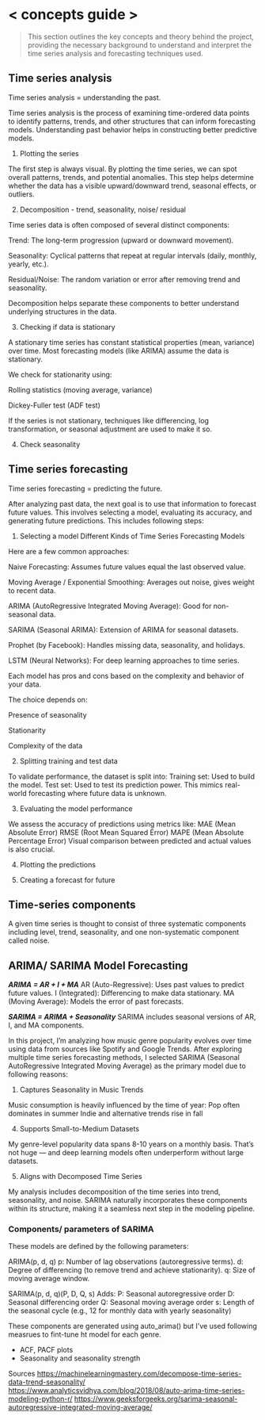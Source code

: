 # < concepts guide >
> This section outlines the key concepts and theory behind the project, providing the necessary background to understand and interpret the time series analysis and forecasting techniques used.

## Time series analysis
Time series analysis = understanding the past.

Time series analysis is the process of examining time-ordered data points to identify patterns, trends, and other structures that can inform forecasting models. Understanding past behavior helps in constructing better predictive models.

1. Plotting the series

The first step is always visual. By plotting the time series, we can spot overall patterns, trends, and potential anomalies. This step helps determine whether the data has a visible upward/downward trend, seasonal effects, or outliers.

2. Decomposition - trend, seasonality, noise/ residual

Time series data is often composed of several distinct components:

Trend: The long-term progression (upward or downward movement).

Seasonality: Cyclical patterns that repeat at regular intervals (daily, monthly, yearly, etc.).

Residual/Noise: The random variation or error after removing trend and seasonality.

Decomposition helps separate these components to better understand underlying structures in the data.

3. Checking if data is stationary

A stationary time series has constant statistical properties (mean, variance) over time. Most forecasting models (like ARIMA) assume the data is stationary.

We check for stationarity using:

Rolling statistics (moving average, variance)

Dickey-Fuller test (ADF test)

If the series is not stationary, techniques like differencing, log transformation, or seasonal adjustment are used to make it so.

4. Check seasonality

## Time series forecasting

Time series forecasting = predicting the future.

After analyzing past data, the next goal is to use that information to forecast future values. This involves selecting a model, evaluating its accuracy, and generating future predictions. This includes following steps:


1. Selecting a model
Different Kinds of Time Series Forecasting Models

Here are a few common approaches:

Naive Forecasting: Assumes future values equal the last observed value.

Moving Average / Exponential Smoothing: Averages out noise, gives weight to recent data.

ARIMA (AutoRegressive Integrated Moving Average): Good for non-seasonal data.

SARIMA (Seasonal ARIMA): Extension of ARIMA for seasonal datasets.

Prophet (by Facebook): Handles missing data, seasonality, and holidays.

LSTM (Neural Networks): For deep learning approaches to time series.

Each model has pros and cons based on the complexity and behavior of your data.

The choice depends on:

Presence of seasonality

Stationarity

Complexity of the data

2. Splitting training and test data

To validate performance, the dataset is split into:
Training set: Used to build the model.
Test set: Used to test its prediction power.
This mimics real-world forecasting where future data is unknown.

3. Evaluating the model performance

We assess the accuracy of predictions using metrics like:
MAE (Mean Absolute Error)
RMSE (Root Mean Squared Error)
MAPE (Mean Absolute Percentage Error)
Visual comparison between predicted and actual values is also crucial.

4. Plotting the predictions
   
5. Creating a forecast for future 

## Time-series components

A given time series is thought to consist of three systematic components including level, trend, seasonality, and one non-systematic component called noise. 


## ARIMA/ SARIMA Model Forecasting

***ARIMA = AR + I + MA***
AR (Auto-Regressive): Uses past values to predict future values.
I (Integrated): Differencing to make data stationary.
MA (Moving Average): Models the error of past forecasts.

***SARIMA = ARIMA + Seasonality***
SARIMA includes seasonal versions of AR, I, and MA components.

In this project, I’m analyzing how music genre popularity evolves over time using data from sources like Spotify and Google Trends. After exploring multiple time series forecasting methods, I selected SARIMA (Seasonal AutoRegressive Integrated Moving Average) as the primary model due to following reasons:

1. Captures Seasonality in Music Trends

Music consumption is heavily influenced by the time of year:
Pop often dominates in summer
Indie and alternative trends rise in fall

4. Supports Small-to-Medium Datasets

My genre-level popularity data spans 8-10 years on a monthly basis. That’s not huge — and deep learning models often underperform without large datasets.

5. Aligns with Decomposed Time Series

My analysis includes decomposition of the time series into trend, seasonality, and noise. SARIMA naturally incorporates these components within its structure, making it a seamless next step in the modeling pipeline.

### Components/ parameters of SARIMA 

These models are defined by the following parameters:

ARIMA(p, d, q)
p: Number of lag observations (autoregressive terms).
d: Degree of differencing (to remove trend and achieve stationarity).
q: Size of moving average window.

SARIMA(p, d, q)(P, D, Q, s)
Adds:
P: Seasonal autoregressive order
D: Seasonal differencing order
Q: Seasonal moving average order
s: Length of the seasonal cycle (e.g., 12 for monthly data with yearly seasonality)

These components are generated using auto_arima() but I've used following measrues to fint-tune ht model for each genre.
- ACF, PACF plots
- Seasonality and seasonality strength


Sources
https://machinelearningmastery.com/decompose-time-series-data-trend-seasonality/ 
https://www.analyticsvidhya.com/blog/2018/08/auto-arima-time-series-modeling-python-r/ 
https://www.geeksforgeeks.org/sarima-seasonal-autoregressive-integrated-moving-average/ 

